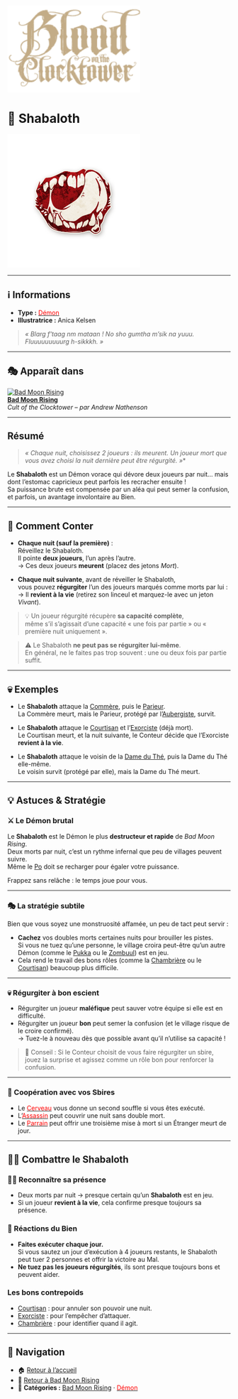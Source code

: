 <p align="left">
  <a href="../README.md">
    <img src="../images/logo.png" alt="Accueil BotC FR" width="300">
  </a>
</p>

# 🫦 Shabaloth  

[<img src="../images/Icon_shabaloth.png" alt="Shabaloth" width="300">](./shabaloth.md)

---

## ℹ️ Informations  

- **Type :** [<span style="color:red">Démon</span>](../demons.md)  
- **Illustratrice :** Anica Kelsen  

> *« Blarg f'taag nm mataan ! No sho gumtha m’sik na yuuu. Fluuuuuuuuurg h-sikkkh. »*

---

## 🎭 Apparaît dans  

[<img src="../images/logo_bad_moon_rising.png" alt="Bad Moon Rising" width="400">](../bmr.md)  
[**Bad Moon Rising**](../bmr.md)  
*Cult of the Clocktower – par Andrew Nathenson*

---

## Résumé  

> **« Chaque nuit*, choisissez 2 joueurs : ils meurent. Un joueur mort que vous avez choisi la nuit dernière peut être régurgité. »**

Le **Shabaloth** est un Démon vorace qui dévore deux joueurs par nuit... mais dont l’estomac capricieux peut parfois les recracher ensuite !  
Sa puissance brute est compensée par un aléa qui peut semer la confusion, et parfois, un avantage involontaire au Bien.

---

## 📖 Comment Conter

- **Chaque nuit (sauf la première)** :  
  Réveillez le Shabaloth.  
  Il pointe **deux joueurs**, l’un après l’autre.  
  → Ces deux joueurs **meurent** (placez des jetons *Mort*).  

- **Chaque nuit suivante**, avant de réveiller le Shabaloth,  
  vous pouvez **régurgiter** l’un des joueurs marqués comme morts par lui :  
  → Il **revient à la vie** (retirez son linceul et marquez-le avec un jeton *Vivant*).  

> 💡 Un joueur régurgité récupère **sa capacité complète**,  
> même s’il s’agissait d’une capacité « une fois par partie » ou « première nuit uniquement ».

> ⚠️ Le Shabaloth **ne peut pas se régurgiter lui-même**.  
> En général, ne le faites pas trop souvent : une ou deux fois par partie suffit.  

---

## 💀 Exemples  

- Le **Shabaloth** attaque la [Commère](../villageois/commere.md), puis le [Parieur](../villageois/parieur.md).  
  La Commère meurt, mais le Parieur, protégé par l’[Aubergiste](../villageois/aubergiste.md), survit.

- Le **Shabaloth** attaque le [Courtisan](../villageois/courtisan.md) et l’[Exorciste](../villageois/exorciste.md) (déjà mort).  
  Le Courtisan meurt, et la nuit suivante, le Conteur décide que l’Exorciste **revient à la vie**.

- Le **Shabaloth** attaque le voisin de la [Dame du Thé](../villageois/dameduthe.md), puis la Dame du Thé elle-même.  
  Le voisin survit (protégé par elle), mais la Dame du Thé meurt.

---

## 💡 Astuces & Stratégie  

### ⚔️ Le Démon brutal  

Le **Shabaloth** est le Démon le plus **destructeur et rapide** de *Bad Moon Rising*.  
Deux morts par nuit, c’est un rythme infernal que peu de villages peuvent suivre.  
Même le [Po](./po.md) doit se recharger pour égaler votre puissance.  

Frappez sans relâche : le temps joue pour vous.

---

### 🎭 La stratégie subtile  

Bien que vous soyez une monstruosité affamée, un peu de tact peut servir :  

- **Cachez** vos doubles morts certaines nuits pour brouiller les pistes.  
  Si vous ne tuez qu’une personne, le village croira peut-être qu’un autre Démon (comme le [Pukka](./pukka.md) ou le [Zombuul](./zombuul.md)) est en jeu.  
- Cela rend le travail des bons rôles (comme la [Chambrière](../villageois/chambriere.md) ou le [Courtisan](../villageois/courtisan.md)) beaucoup plus difficile.  

---

### 💀 Régurgiter à bon escient  

- Régurgiter un joueur **maléfique** peut sauver votre équipe si elle est en difficulté.  
- Régurgiter un joueur **bon** peut semer la confusion (et le village risque de le croire confirmé).  
  → Tuez-le à nouveau dès que possible avant qu’il n’utilise sa capacité !  

> 🧠 Conseil : Si le Conteur choisit de vous faire régurgiter un sbire,  
> jouez la surprise et agissez comme un rôle bon pour renforcer la confusion.

---

### 🤝 Coopération avec vos Sbires  

- Le [<span style="color:red">Cerveau</span>](../sbires/cerveau.md) vous donne un second souffle si vous êtes exécuté.  
- L’[<span style="color:red">Assassin</span>](../sbires/assassin.md) peut couvrir une nuit sans double mort.  
- Le [<span style="color:red">Parrain</span>](../sbires/parrain.md) peut offrir une troisième mise à mort si un Étranger meurt de jour.  

---

## 🧙‍♀️ Combattre le Shabaloth  

### 🕵️‍♂️ Reconnaître sa présence  

- Deux morts par nuit → presque certain qu’un **Shabaloth** est en jeu.  
- Si un joueur **revient à la vie**, cela confirme presque toujours sa présence.  

### 💬 Réactions du Bien  

- **Faites exécuter chaque jour.**  
  Si vous sautez un jour d’exécution à 4 joueurs restants, le Shabaloth peut tuer 2 personnes et offrir la victoire au Mal.  
- **Ne tuez pas les joueurs régurgités**, ils sont presque toujours bons et peuvent aider.  

### Les bons contrepoids  

- [Courtisan](../villageois/courtisan.md) : pour annuler son pouvoir une nuit.  
- [Exorciste](../villageois/exorciste.md) : pour l’empêcher d’attaquer.  
- [Chambrière](../villageois/chambriere.md) : pour identifier quand il agit.  

---

## 📂 Navigation  

- 🏠 [Retour à l’accueil](../README.md)  
- 🌙 [Retour à Bad Moon Rising](../bmr.md)  
- 📂 **Catégories :** [Bad Moon Rising](../bmr.md) · [<span style="color:red">Démon</span>](../demons.md)

